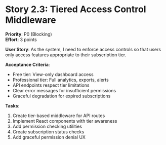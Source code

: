 # Story 2.3: Tiered Access Control Middleware
**Priority**: P0 (Blocking)  
**Effort**: 3 points  

**User Story**: As the system, I need to enforce access controls so that users only access features appropriate to their subscription tier.

**Acceptance Criteria**:
- Free tier: View-only dashboard access
- Professional tier: Full analytics, exports, alerts
- API endpoints respect tier limitations
- Clear error messages for insufficient permissions
- Graceful degradation for expired subscriptions

**Tasks**:
1. Create tier-based middleware for API routes
2. Implement React components with tier awareness
3. Add permission checking utilities
4. Create subscription status checks
5. Add graceful permission denial UX

